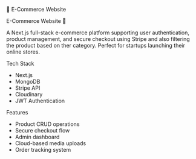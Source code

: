🛒 E-Commerce Website

E-Commerce Website 🛒

A Next.js full-stack e-commerce platform supporting user authentication, product management, and secure checkout using Stripe and also filtering the product based on ther category.
Perfect for startups launching their online stores.

Tech Stack
- Next.js  
- MongoDB  
- Stripe API  
- Cloudinary  
- JWT Authentication  

Features
- Product CRUD operations  
- Secure checkout flow  
- Admin dashboard  
- Cloud-based media uploads  
- Order tracking system  



